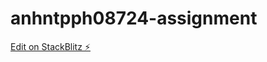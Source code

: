 # anhntpph08724-assignment

[Edit on StackBlitz ⚡️](https://stackblitz.com/edit/anhntpph08724-assignment)